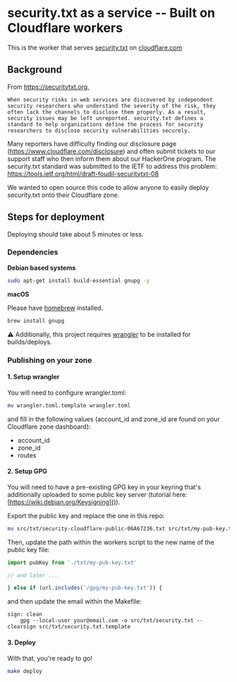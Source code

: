 # security.txt as a service -- Built on Cloudflare workers

This is the worker that serves [security.txt](https://securitytxt.org) on [cloudflare.com](https://cloudflare.com)

## Background

From https://securitytxt.org,

```
When security risks in web services are discovered by independent security researchers who understand the severity of the risk, they often lack the channels to disclose them properly. As a result, security issues may be left unreported. security.txt defines a standard to help organizations define the process for security researchers to disclose security vulnerabilities securely.
```

Many reporters have difficulty finding our disclosure page (https://www.cloudflare.com/disclosure) and often submit tickets to our support staff who then inform them about our HackerOne program. The security.txt standard was submitted to the IETF to address this problem: https://tools.ietf.org/html/draft-foudil-securitytxt-08

We wanted to open source this code to allow anyone to easily deploy security.txt onto their Cloudflare zone.

## Steps for deployment

Deploying should take about 5 minutes or less.

### Dependencies

**Debian based systems**

```sh
sudo apt-get install build-essential gnupg -y
```

**macOS**

Please have [homebrew](https://brew.sh/) installed.

```sh
brew install gnupg
```

⚠️ Additionally, this project requires [wrangler](https://github.com/cloudflare/wrangler) to be installed for builds/deploys.

### Publishing on your zone

#### 1. Setup wrangler

You will need to configure wrangler.toml:

```sh
mv wrangler.toml.template wrangler.toml
```

and fill in the following values (account_id and zone_id are found on your Cloudflare zone dashboard):

- account_id
- zone_id
- routes

#### 2. Setup GPG

You will need to have a pre-existing GPG key in your keyring that's additionally uploaded to some public key server (tutorial here: [https://wiki.debian.org/Keysigning]()).

Export the public key and replace the one in this repo:

```sh
mv src/txt/security-cloudflare-public-06A67236.txt src/txt/my-pub-key.txt && gpg --export --armor your@email.com > src/txt/my-pub-key.txt
```

Then, update the path within the workers script to the new name of the public key file:

```js
import pubKey from './txt/my-pub-key.txt'

// and later ...

} else if (url.includes('/gpg/my-pub-key.txt')) {
```

and then update the email within the Makefile:

```
sign: clean
	gpg --local-user your@email.com -o src/txt/security.txt --clearsign src/txt/security.txt.template
```

#### 3. Deploy

With that, you're ready to go!

```sh
make deploy
```
